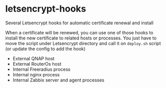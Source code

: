 # letsencrypt-hooks
Several Letsencrypt hooks for automatic certificate renewal and install

When a certificate will be renewed, you can use one of those hooks to install the new certificate to related hosts or processes.
You just have to move the script under Letsencrypt directory and call it on `deploy.sh` script (or update the config to add the hook)

 - External QNAP host
 - External RouterOs host
 - Internal Freeradius process
 - Internal nginx process
 - Internal Zabbix server and agent processes
